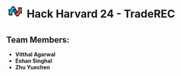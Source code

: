 # <img src="./finance.png" width="47" height="47" alt="PennApps logo" style="vertical-align: middle;" /> Hack Harvard 24 - TradeREC

## Team Members:
 - **Vitthal Agarwal**
 - **Eshan Singhal**
 - **Zhu Yuechen**
